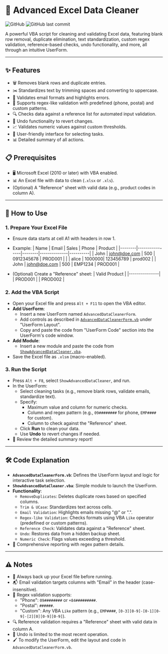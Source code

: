 # 🧹 Advanced Excel Data Cleaner

![GitHub](https://img.shields.io/badge/license-MIT-blue.svg) ![GitHub last commit](https://img.shields.io/github/last-commit/hhai93/Advanced-Excel-Data-Cleaner)

A powerful VBA script for cleaning and validating Excel data, featuring blank row removal, duplicate elimination, text standardization, custom regex validation, reference-based checks, undo functionality, and more, all through an intuitive UserForm.

---

## ✨ Features
- 🗑️ Removes blank rows and duplicate entries.
- ✂️ Standardizes text by trimming spaces and converting to uppercase.
- 📧 Validates email formats and highlights errors.
- 📱 Supports regex-like validation with predefined (phone, postal) and custom patterns.
- 🔍 Checks data against a reference list for automated input validation.
- 🔄 Undo functionality to revert changes.
- 📈 Validates numeric values against custom thresholds.
- 🎨 User-friendly interface for selecting tasks.
- 📊 Detailed summary of all actions.

## 📋 Prerequisites
- 🖥️ Microsoft Excel (2010 or later) with VBA enabled.
- 📊 An Excel file with data to clean (`.xlsx` or `.xls`).
- (Optional) A "Reference" sheet with valid data (e.g., product codes in column A).

---

## 🚀 How to Use

### 1. Prepare Your Excel File
- Ensure data starts at cell A1 with headers in row 1.
- Example:
  | Name   | Email          | Sales  | Phone        | Product  |
  |--------|----------------|--------|--------------|----------|
  | John   | john@doe.com   | 500    | 0912345678   | PROD001  |
  |        | alice          | 1000000| 123456789    | prod002  |
  | John   | john@doe.com   | 500    | EMP1234      | PROD001  |

- (Optional) Create a "Reference" sheet:
  | Valid Product |
  |---------------|
  | PROD001       |
  | PROD002       |

### 2. Add the VBA Script
- Open your Excel file and press `Alt + F11` to open the VBA editor.
- **Add UserForm**:
  - Insert a new UserForm named `AdvancedDataCleanerForm`.
  - Add controls as described in [`AdvancedDataCleanerForm.vb`](AdvancedDataCleanerForm.vb) under "UserForm Layout".
  - Copy and paste the code from "UserForm Code" section into the UserForm's code window.
- **Add Module**:
  - Insert a new module and paste the code from [`ShowAdvancedDataCleaner.vba`](ShowAdvancedDataCleaner.vba).
- Save the Excel file as `.xlsm` (macro-enabled).

### 3. Run the Script
- Press `Alt + F8`, select `ShowAdvancedDataCleaner`, and run.
- In the UserForm:
  - Select cleaning tasks (e.g., remove blank rows, validate emails, standardize text).
  - Specify:
    - Maximum value and column for numeric checks.
    - Column and regex pattern (e.g., `09########` for phone, `EMP####` for custom).
    - Column to check against the "Reference" sheet.
  - Click **Run** to clean your data.
  - Use **Undo** to revert changes if needed.
- 🎉 Review the detailed summary report!

---

## 🛠️ Code Explanation
- **`AdvancedDataCleanerForm.vb`**: Defines the UserForm layout and logic for interactive task selection.
- **`ShowAdvancedDataCleaner.vba`**: Simple module to launch the UserForm.
- **Functionality**:
  - `RemoveDuplicates`: Deletes duplicate rows based on specified columns.
  - `Trim & UCase`: Standardizes text across cells.
  - `Email Validation`: Highlights emails missing "@" or ".".
  - `Regex-like Validation`: Checks formats using VBA `Like` operator (predefined or custom patterns).
  - `Reference Check`: Validates data against a "Reference" sheet.
  - `Undo`: Restores data from a hidden backup sheet.
  - `Numeric Check`: Flags values exceeding a threshold.
- 🔄 Comprehensive reporting with regex pattern details.

---

## ⚠️ Notes
- 💾 Always back up your Excel file before running.
- 📬 Email validation targets columns with "Email" in the header (case-insensitive).
- 📱 Regex validation supports:
  - "Phone": `09########` or `+84#########`.
  - "Postal": `######`.
  - "Custom": Any VBA `Like` pattern (e.g., `EMP####`, `[0-3][0-9]-[0-1][0-9]-[2][0][0-9][0-9]`).
- 🔍 Reference validation requires a "Reference" sheet with valid data in column A.
- 🔄 Undo is limited to the most recent operation.
- 🖌️ To modify the UserForm, edit the layout and code in `AdvancedDataCleanerForm.vb`.
